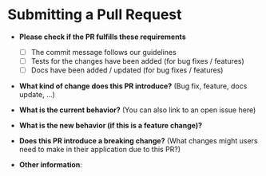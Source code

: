 # Submitting a Pull Request

* **Please check if the PR fulfills these requirements**

  * [ ] The commit message follows our guidelines
  * [ ] Tests for the changes have been added (for bug fixes / features)
  * [ ] Docs have been added / updated (for bug fixes / features)

* **What kind of change does this PR introduce?** (Bug fix, feature, docs update, ...)

* **What is the current behavior?** (You can also link to an open issue here)

* **What is the new behavior (if this is a feature change)?**

* **Does this PR introduce a breaking change?** (What changes might users need to make in their application due to this PR?)

* **Other information**:
